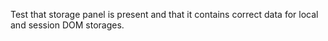 Test that storage panel is present and that it contains correct data for local and session DOM storages.
